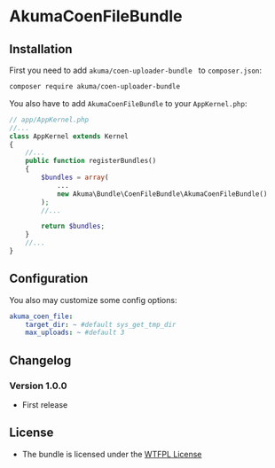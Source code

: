 AkumaCoenFileBundle
=================


Installation
------------

First you need to add `akuma/coen-uploader-bundle ` to `composer.json`:

```sh
composer require akuma/coen-uploader-bundle 
```

You also have to add `AkumaCoenFileBundle` to your `AppKernel.php`:

```php
// app/AppKernel.php
//...
class AppKernel extends Kernel
{
    //...
    public function registerBundles()
    {
        $bundles = array(
            ...
            new Akuma\Bundle\CoenFileBundle\AkumaCoenFileBundle()
        );
        //...

        return $bundles;
    }
    //...
}
```
Configuration
-------------

You also may customize some config options:
```yml
akuma_coen_file:
    target_dir: ~ #default sys_get_tmp_dir
    max_uploads: ~ #default 3
```

Changelog
---------

### Version 1.0.0

- First release


License
-------

- The bundle is licensed under the [WTFPL License](http://www.wtfpl.net/)
